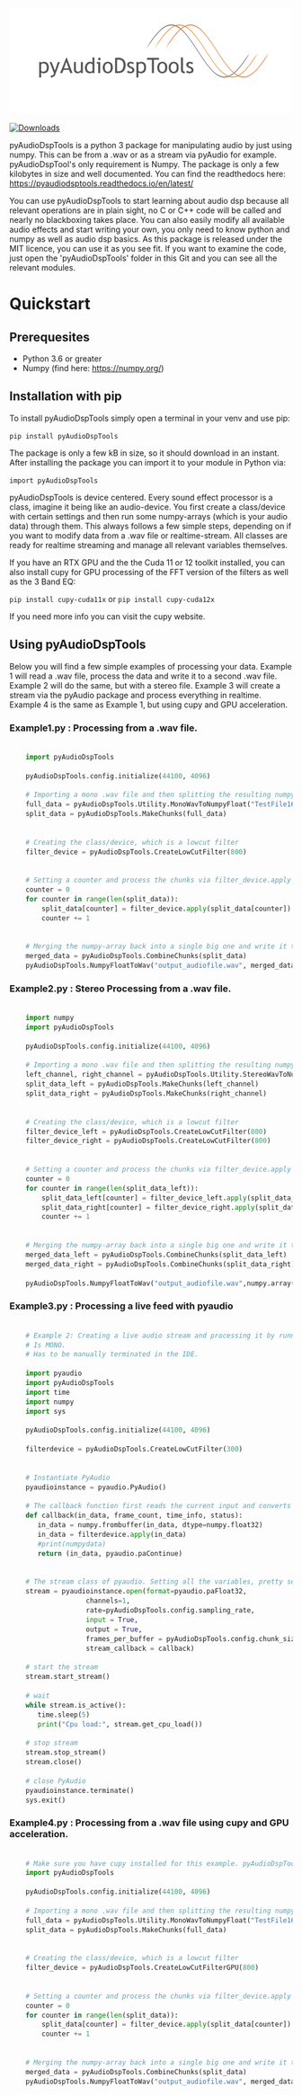 ![Logo](https://raw.githubusercontent.com/ArjaanAuinger/pyaudiodsptools/master/Logo.png)

[![Downloads](https://static.pepy.tech/personalized-badge/pyaudiodsptools?period=total&units=international_system&left_color=black&right_color=blue&left_text=Downloads)](https://pepy.tech/project/pyaudiodsptools)

pyAudioDspTools is a python 3 package for manipulating audio by just using numpy. This can be from a .wav or as a stream 
via pyAudio for example. pyAudioDspTool's only requirement is Numpy. The package is only a few kilobytes in size and 
well documented. You can find the readthedocs here: https://pyaudiodsptools.readthedocs.io/en/latest/

You can use pyAudioDspTools to start learning about audio dsp because all relevant operations are in plain sight,
no C or C++ code will be called and nearly no blackboxing takes place. You can also easily modify all available audio
effects and start writing your own, you only need to know python and numpy as well as audio dsp basics. As this package 
is released under the MIT licence, you can use it as you see fit. If you want to examine the code, just open the
'pyAudioDspTools' folder in this Git and you can see all the relevant modules.

# Quickstart

## Prerequesites
  - Python 3.6 or greater
  - Numpy (find here: https://numpy.org/)

## Installation with pip
To install pyAudioDspTools simply open a terminal in your venv and use pip:

  `pip install pyAudioDspTools`

The package is only a few kB in size, so it should download in an instant. After installing the package you can import it to your module in Python via:

  `import pyAudioDspTools`

pyAudioDspTools is device centered. Every sound effect processor is a class, imagine it being like an audio-device. You first create a class/device with certain settings and then run some numpy-arrays (which is your audio data) through them. This always follows a few simple steps, depending on if you want to modify data from a .wav file or realtime-stream. All classes are ready for realtime streaming and manage all relevant variables themselves.

If you have an RTX GPU and the the Cuda 11 or 12 toolkit installed, you can also install cupy for GPU processing of the FFT version of the filters as well as the 3 Band EQ:

  `pip install cupy-cuda11x` or `pip install cupy-cuda12x`

If you need more info you can visit the cupy website.


## Using pyAudioDspTools

Below you will find a few simple examples of processing your data. Example 1 will read a .wav
file, process the data and write it to a second .wav file. Example 2 will do the same, but with a stereo file. Example 3 will create a stream via the
pyAudio package and process everything in realtime. Example 4 is the same as Example 1, but using cupy and GPU acceleration.


### Example1.py : Processing from a .wav file.

```python

    import pyAudioDspTools

    pyAudioDspTools.config.initialize(44100, 4096)

    # Importing a mono .wav file and then splitting the resulting numpy-array in smaller chunks.
    full_data = pyAudioDspTools.Utility.MonoWavToNumpyFloat("TestFile16BitMono.wav")
    split_data = pyAudioDspTools.MakeChunks(full_data)


    # Creating the class/device, which is a lowcut filter
    filter_device = pyAudioDspTools.CreateLowCutFilter(800)


    # Setting a counter and process the chunks via filter_device.apply
    counter = 0
    for counter in range(len(split_data)):
        split_data[counter] = filter_device.apply(split_data[counter])
        counter += 1


    # Merging the numpy-array back into a single big one and write it to a .wav file.
    merged_data = pyAudioDspTools.CombineChunks(split_data)
    pyAudioDspTools.NumpyFloatToWav("output_audiofile.wav", merged_data)
```


### Example2.py : Stereo Processing from a .wav file.

```python

    import numpy
    import pyAudioDspTools

    pyAudioDspTools.config.initialize(44100, 4096)

    # Importing a mono .wav file and then splitting the resulting numpy-array in smaller chunks.
    left_channel, right_channel = pyAudioDspTools.Utility.StereoWavToNumpyFloat("TestFile16BitStereo.wav")
    split_data_left = pyAudioDspTools.MakeChunks(left_channel)
    split_data_right = pyAudioDspTools.MakeChunks(right_channel)


    # Creating the class/device, which is a lowcut filter
    filter_device_left = pyAudioDspTools.CreateLowCutFilter(800)
    filter_device_right = pyAudioDspTools.CreateLowCutFilter(800)


    # Setting a counter and process the chunks via filter_device.apply
    counter = 0
    for counter in range(len(split_data_left)):
        split_data_left[counter] = filter_device_left.apply(split_data_left[counter])
        split_data_right[counter] = filter_device_right.apply(split_data_right[counter])
        counter += 1


    # Merging the numpy-array back into a single big one and write it to a .wav file.
    merged_data_left = pyAudioDspTools.CombineChunks(split_data_left)
    merged_data_right = pyAudioDspTools.CombineChunks(split_data_right)

    pyAudioDspTools.NumpyFloatToWav("output_audiofile.wav",numpy.array([merged_data_left,merged_data_right]))
```

### Example3.py : Processing a live feed with pyaudio

```python

    # Example 2: Creating a live audio stream and processing it by running the data though a lowcut filter.
    # Is MONO.
    # Has to be manually terminated in the IDE.

    import pyaudio
    import pyAudioDspTools
    import time
    import numpy
    import sys

    pyAudioDspTools.config.initialize(44100, 4096)

    filterdevice = pyAudioDspTools.CreateLowCutFilter(300)


    # Instantiate PyAudio
    pyaudioinstance = pyaudio.PyAudio()

    # The callback function first reads the current input and converts it to a numpy array, filters it and returns it.
    def callback(in_data, frame_count, time_info, status):
       in_data = numpy.frombuffer(in_data, dtype=numpy.float32)
       in_data = filterdevice.apply(in_data)
       #print(numpydata)
       return (in_data, pyaudio.paContinue)


    # The stream class of pyaudio. Setting all the variables, pretty self explanatory.
    stream = pyaudioinstance.open(format=pyaudio.paFloat32,
                   channels=1,
                   rate=pyAudioDspTools.config.sampling_rate,
                   input = True,
                   output = True,
                   frames_per_buffer = pyAudioDspTools.config.chunk_size,
                   stream_callback = callback)

    # start the stream 
    stream.start_stream()

    # wait
    while stream.is_active():
       time.sleep(5)
       print("Cpu load:", stream.get_cpu_load())

    # stop stream 
    stream.stop_stream()
    stream.close()

    # close PyAudio 
    pyaudioinstance.terminate()
    sys.exit()
```

### Example4.py : Processing from a .wav file using cupy and GPU acceleration.
```python

    # Make sure you have cupy installed for this example. pyAudioDspTools will warn you if it cannot find the package.
    import pyAudioDspTools

    pyAudioDspTools.config.initialize(44100, 4096)

    # Importing a mono .wav file and then splitting the resulting numpy-array in smaller chunks.
    full_data = pyAudioDspTools.Utility.MonoWavToNumpyFloat("TestFile16BitMono.wav")
    split_data = pyAudioDspTools.MakeChunks(full_data)


    # Creating the class/device, which is a lowcut filter
    filter_device = pyAudioDspTools.CreateLowCutFilterGPU(800)


    # Setting a counter and process the chunks via filter_device.apply
    counter = 0
    for counter in range(len(split_data)):
        split_data[counter] = filter_device.apply(split_data[counter])
        counter += 1


    # Merging the numpy-array back into a single big one and write it to a .wav file.
    merged_data = pyAudioDspTools.CombineChunks(split_data)
    pyAudioDspTools.NumpyFloatToWav("output_audiofile.wav", merged_data)
```
